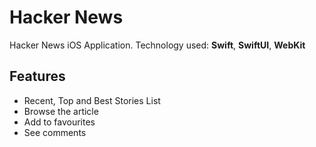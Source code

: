 # Hacker News

Hacker News iOS Application. Technology used: **Swift**, **SwiftUI**, **WebKit**

## Features
- Recent, Top and Best Stories List
- Browse the article
- Add to favourites
- See comments
